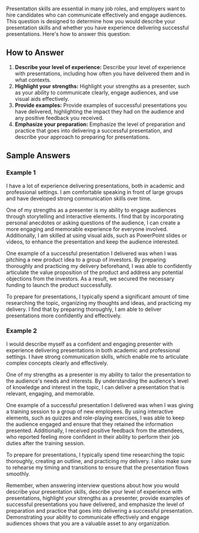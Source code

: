 
Presentation skills are essential in many job roles, and employers want to hire candidates who can communicate effectively and engage audiences. This question is designed to determine how you would describe your presentation skills and whether you have experience delivering successful presentations. Here's how to answer this question:

How to Answer
-------------

1. **Describe your level of experience:** Describe your level of experience with presentations, including how often you have delivered them and in what contexts.
2. **Highlight your strengths:** Highlight your strengths as a presenter, such as your ability to communicate clearly, engage audiences, and use visual aids effectively.
3. **Provide examples:** Provide examples of successful presentations you have delivered, highlighting the impact they had on the audience and any positive feedback you received.
4. **Emphasize your preparation:** Emphasize the level of preparation and practice that goes into delivering a successful presentation, and describe your approach to preparing for presentations.

Sample Answers
--------------

### Example 1

I have a lot of experience delivering presentations, both in academic and professional settings. I am comfortable speaking in front of large groups and have developed strong communication skills over time.

One of my strengths as a presenter is my ability to engage audiences through storytelling and interactive elements. I find that by incorporating personal anecdotes or asking questions of the audience, I can create a more engaging and memorable experience for everyone involved. Additionally, I am skilled at using visual aids, such as PowerPoint slides or videos, to enhance the presentation and keep the audience interested.

One example of a successful presentation I delivered was when I was pitching a new product idea to a group of investors. By preparing thoroughly and practicing my delivery beforehand, I was able to confidently articulate the value proposition of the product and address any potential objections from the investors. As a result, we secured the necessary funding to launch the product successfully.

To prepare for presentations, I typically spend a significant amount of time researching the topic, organizing my thoughts and ideas, and practicing my delivery. I find that by preparing thoroughly, I am able to deliver presentations more confidently and effectively.

### Example 2

I would describe myself as a confident and engaging presenter with experience delivering presentations in both academic and professional settings. I have strong communication skills, which enable me to articulate complex concepts clearly and effectively.

One of my strengths as a presenter is my ability to tailor the presentation to the audience's needs and interests. By understanding the audience's level of knowledge and interest in the topic, I can deliver a presentation that is relevant, engaging, and memorable.

One example of a successful presentation I delivered was when I was giving a training session to a group of new employees. By using interactive elements, such as quizzes and role-playing exercises, I was able to keep the audience engaged and ensure that they retained the information presented. Additionally, I received positive feedback from the attendees, who reported feeling more confident in their ability to perform their job duties after the training session.

To prepare for presentations, I typically spend time researching the topic thoroughly, creating an outline, and practicing my delivery. I also make sure to rehearse my timing and transitions to ensure that the presentation flows smoothly.

Remember, when answering interview questions about how you would describe your presentation skills, describe your level of experience with presentations, highlight your strengths as a presenter, provide examples of successful presentations you have delivered, and emphasize the level of preparation and practice that goes into delivering a successful presentation. Demonstrating your ability to communicate effectively and engage audiences shows that you are a valuable asset to any organization.
